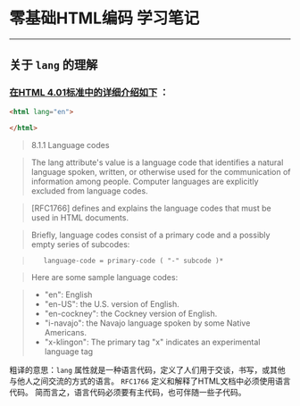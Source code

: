 # 零基础HTML编码 学习笔记

------


## 关于 `lang` 的理解
### [在HTML 4.01标准中的详细介绍如下](https://www.w3.org/TR/html401/struct/dirlang.html#langcodes) ：
```html
<html lang="en">
    
</html>
 ```
> 8.1.1 Language codes

> The lang attribute's value is a language code that identifies a natural language spoken, written, or otherwise used for the communication of information among people. Computer languages are explicitly excluded from language codes.

> [RFC1766] defines and explains the language codes that must be used in HTML documents.

> Briefly, language codes consist of a primary code and a possibly empty series of subcodes:

>        language-code = primary-code ( "-" subcode )*

> Here are some sample language codes:

> * "en": English
> * "en-US": the U.S. version of English.
> * "en-cockney": the Cockney version of English.
> * "i-navajo": the Navajo language spoken by some Native Americans.
> * "x-klingon": The primary tag "x" indicates an experimental language tag

粗译的意思：`lang` 属性就是一种语言代码，定义了人们用于交谈，书写，或其他与他人之间交流的方式的语言。
`RFC1766` 定义和解释了HTML文档中必须使用语言代码。
简而言之，语言代码必须要有主代码，也可伴随一些子代码。


